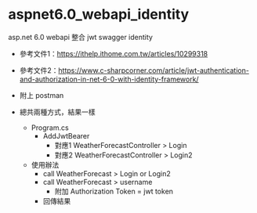 # aspnet6.0_webapi_identity

asp.net 6.0 webapi 整合 jwt swagger identity

- 參考文件1：https://ithelp.ithome.com.tw/articles/10299318

- 參考文件2：https://www.c-sharpcorner.com/article/jwt-authentication-and-authorization-in-net-6-0-with-identity-framework/
- 附上 postman
- 總共兩種方式，結果一樣
  - Program.cs
    - AddJwtBearer
      - 對應1 WeatherForecastController > Login
      - 對應2 WeatherForecastController > Login2
  - 使用辦法
    - call WeatherForecast > Login or Login2
    - call WeatherForecast > username
      - 附加 Authorization Token = jwt token
    - 回傳結果
